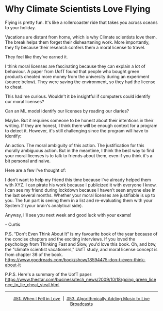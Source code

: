 # Why Climate Scientists Love Flying

Flying is pretty fun. It's like a rollercoaster ride that takes you across oceans to your holiday.

Vacations are distant from home, which is why Climate scientists love them. The break helps them forget their disheartening work. More importantly, they fly because their research confers them a moral license to travel.

They feel like they've earned it.

I think moral licenses are fascinating because they can explain a lot of behaviour. A paper from UofT found that people who bought green products cheated more money from the university during an experiment (source below). They were saving the environment, so they had the license to cheat.

This had me curious. Wouldn't it be insightful if computers could identify our moral licenses?

Can an ML model identify our licenses by reading our diaries?

Maybe. But it requires someone to be honest about their intentions in their writing. If they are honest, I think there will be enough context for a program to detect it. However, it's still challenging since the program will have to identify:

An action.
The moral ambiguity of this action.
The justification for this morally ambiguous action.
But in the meantime, I think the best way to find your moral licenses is to talk to friends about them, even if you think it's a bit personal and naive.

Here are a few I've thought of:

I don't want to help my friend this time because I've already helped them with XYZ.
I can pirate his work because I publicized it with everyone I know.
I can see my friend during lockdown because I haven't seen anyone else in the last several months.
Whether your moral licenses are justifiable is up to you. The fun part is seeing them in a list and re-evaluating them with your System 2 (your brain's analytical side).

Anyway, I'll see you next week and good luck with your exams!

\- Curtis

P.S. "Don't Even Think About It" is my favourite book of the year because of the concise chapters and the exciting interviews. If you loved the psychology from Thinking Fast and Slow, you'd love this book. Oh, and btw, the "climate scientist vacationers," UofT study, and moral license concept is from chapter 36 of the book. https://www.goodreads.com/book/show/18594475-don-t-even-think-about-it

P.P.S. Here's a summary of the UofT paper: https://www.thestar.com/business/tech_news/2009/10/18/going_green_licence_to_lie_cheat_steal.html

<!--START OF FOOTER-->
<hr style="margin-top:9px;height:1px;border: 0;background-image: linear-gradient(to right, rgba(0, 0, 0, 0.0), rgba(0, 0, 0, 0.5),rgba(0, 0, 0, 0.0));">
<!--START OF ISSUE NAVIGATION LINKS-->
<p align="center"><a href='051_when_i_fell_in_love.md'>#51: When I Fell in Love</a>&nbsp;&nbsp;|&nbsp;&nbsp;<a href='053_algorithmically_adding_music_to_live_broadcasts.md'>#53: Algorithmically Adding Music to Live Broadcasts</a></p>
<!--START OF ISSUE NAVIGATION LINKS-->
<!--END OF FOOTER-->
